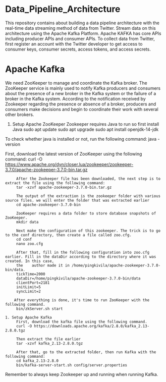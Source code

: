 # Data_Pipeline_Architecture
This repository contains about building a data pipeline architecture with the real-time data streaming method of data from Twitter. Stream data on this architecture using the Apache Kafka Platform. Apache KAFKA has core APIs including producer APIs and consumer APIs. To collect data from Twitter, first register an account with the Twitter developer to get access to consumer keys, consumer secrets, access tokens, and access secrets.

# Apache Kafka
We need ZooKeeper to manage and coordinate the Kafka broker. The ZooKeeper service is mainly used to notify Kafka producers and consumers about the presence of a new broker in the Kafka system or the failure of a broker in the Kafka system. According to the notification received by Zookeeper regarding the presence or absence of a broker, producers and consumers make decisions and begin to coordinate their work with several other brokers.
1. Setup Apache ZooKeeper
Zookeeper requires Java to run so first install Java
		 sudo apt update
		 sudo apt upgrade
		 sudo apt install openjdk-14-jdk
		 
To check whether java is installed or not, run the following command:
		 java -version
		 
First, download the latest version of ZooKeeper using the following command:
		 curl -O https://www.apache.org/dyn/closer.lua/zookeeper/zookeeper-3.7.0/apache-zookeeper-3.7.0-bin.tar.gz
		 
		 After the Zookeeper file has been downloaded, the next step is to extract the file using the following command:
		 tar -xzvf apache-zookeeper-3.7.0-bin.tar.gz
		 
		 The output of the extraction is the zookeeper folder with various source files. we will enter the folder that was extracted earlier
		 cd apache-zookeeper-3.7.0-bin
		 
		 ZooKeeper requires a data folder to store database snapshots of ZooKeeper.
		 mkdir data
		 
		 Next make the configuration of this zookeeper. The trick is to go to the conf directory, then create a file called zoo.cfg.
		 cd conf
		 nano zoo.cfg
		 
		 After that, fill in the following configuration into zoo.cfg earlier. Fill in the dataDir according to the directory where it was created. In this case, 
		 the 	author made it in /home/pingkivila/apache-zookeeper-3.7.0-bin/data.
		 tickTime=2000
		 dataDir=/home/pingkivila/apache-zookeeper-3.7.0-bin/data
		 clientPort=2181
		 initLimit=5
		 syncLimit=2
		 
		After everything is done, it's time to run ZooKeeper with the following command.
		 bin/zkServer.sh start
		 
	1. Setup Apache Kafka
		 First, download the kafka file using the following command.
		 curl -O https://downloads.apache.org/kafka/2.8.0/kafka_2.13-2.8.0.tgz
		 
		 Then extract the file earlier
		 tar -xzvf kafka_2.13-2.8.0.tgz
		 
		 After that, go to the extracted folder, then run Kafka with the following command:
		 cd kafka_2.13-2.8.0
		 bin/kafka-server-start.sh config/server.properties
		 
		 
Remember to always keep Zookeeper up and running when running Kafka.
